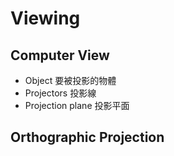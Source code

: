 # Viewing

## Computer View

* Object
    要被投影的物體
* Projectors
    投影線
* Projection plane
    投影平面

## Orthographic Projection